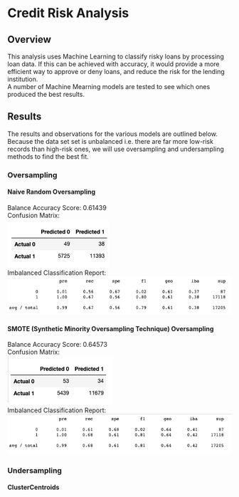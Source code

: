 # Credit Risk Analysis

## Overview
This analysis uses Machine Learning to classify risky loans by processing loan data.  If this can be achieved with accuracy, it would provide a more efficient way to approve or deny loans, and reduce the risk for the lending institution.  
A number of Machine Mearning models are tested to see which ones produced the best results.

## Results
The results and observations for the various models are outlined below.  Because the data set set is unbalanced i.e. there are far more low-risk records than high-risk ones, we will use oversampling and undersampling methods to find the best fit.

### Oversampling

#### Naive Random Oversampling
Balance Accuracy Score: 0.61439<br>
Confusion Matrix:<br>
<img src=Resources\NaiveRandomOversamplingCM.png></img><br>
Imbalanced Classification Report:<br>
<img src=Resources\NaiveRandomOversamplingICR.png></img><br>

#### SMOTE (Synthetic Minority Oversampling Technique) Oversampling
Balance Accuracy Score: 0.64573<br>
Confusion Matrix:<br>
<img src=Resources\SMOTE_CM.png></img><br>
Imbalanced Classification Report:<br>
<img src=Resources\SMOTE_ICR.png></img><br>

### Undersampling

#### ClusterCentroids
